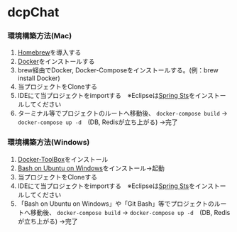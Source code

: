 # dcpChat
### 環境構築方法(Mac)
1. [Homebrew](https://brew.sh/index_ja.html)を導入する
1. [Docker](https://www.docker.com/docker-mac)をインストールする
1. brew経由でDocker, Docker-Composeをインストールする。(例：brew install Docker)
1. 当プロジェクトをCloneする
1. IDEにて当プロジェクトをimportする　※Eclipseは[Spring Sts](http://qiita.com/Siro/items/4efea6e9ce6bf2961b36)をインストールしてください
1. ターミナル等でプロジェクトのルートへ移動後、 `docker-compose build` → `docker-compose up -d`　(DB, Redisが立ち上がる)
→完了

### 環境構築方法(Windows)
1. [Docker-ToolBox](https://docs.docker.com/toolbox/toolbox_install_windows/)をインストール　
1. [Bash on Ubuntu on Windows](http://qiita.com/Aruneko/items/c79810b0b015bebf30bb)をインストール→起動
1. 当プロジェクトをCloneする
1. IDEにて当プロジェクトをimportする　※Eclipseは[Spring Sts](http://qiita.com/Siro/items/4efea6e9ce6bf2961b36)をインストールしてください
1. 「Bash on Ubuntu on Windows」や「Git Bash」等でプロジェクトのルートへ移動後、 `docker-compose build` → `docker-compose up -d`　(DB, Redisが立ち上がる)
→完了